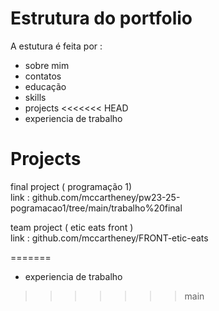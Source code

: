 # Estrutura do portfolio

A estutura é feita por : 
   - sobre mim
   - contatos
   - educação
   - skills
   - projects
<<<<<<< HEAD
   - experiencia de trabalho
   
# Projects

final project ( programação 1)\
link : github.com/mccartheney/pw23-25-pogramacao1/tree/main/trabalho%20final

team project ( etic eats front )\
link : github.com/mccartheney/FRONT-etic-eats

=======
   - experiencia de trabalho
>>>>>>> main
